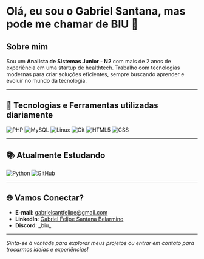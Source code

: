 # Olá, eu sou o Gabriel Santana, mas pode me chamar de BIU 👋

## Sobre mim
Sou um **Analista de Sistemas Junior - N2** com mais de 2 anos de experiência em uma startup de healthtech. Trabalho com tecnologias modernas para criar soluções eficientes, sempre buscando aprender e evoluir no mundo da tecnologia.

---

## 🚀 Tecnologias e Ferramentas utilizadas diariamente

![PHP](https://img.shields.io/badge/-PHP-777BB4?style=for-the-badge&logo=php&logoColor=white)
![MySQL](https://img.shields.io/badge/-MySQL-4479A1?style=for-the-badge&logo=mysql&logoColor=white)
![Linux](https://img.shields.io/badge/-Linux-FCC624?style=for-the-badge&logo=linux&logoColor=black)
![Git](https://img.shields.io/badge/-Git-F05032?style=for-the-badge&logo=git&logoColor=white)
![HTML5](https://img.shields.io/badge/-HTML5-E34F26?style=for-the-badge&logo=html5&logoColor=white)
![CSS](https://img.shields.io/badge/-CSS3-1572B6?style=for-the-badge&logo=css&logoColor=white)

---

## 📚 Atualmente Estudando

![Python](https://img.shields.io/badge/-Python-3776AB?style=for-the-badge&logo=python&logoColor=white)
![GitHub](https://img.shields.io/badge/-GitHub-181717?style=for-the-badge&logo=github&logoColor=white)

---

## 🌐 Vamos Conectar?

- **E-mail**: [gabrielsantfelipe@gmail.com](mailto:gabrielsantfelipe@gmail.com)
- **LinkedIn**: [Gabriel Felipe Santana Belarmino](https://www.linkedin.com/in/gabrielsbelarmino/)
- **Discord**: \_biu\_
  
---

_Sinta-se à vontade para explorar meus projetos ou entrar em contato para trocarmos ideias e experiências!_
